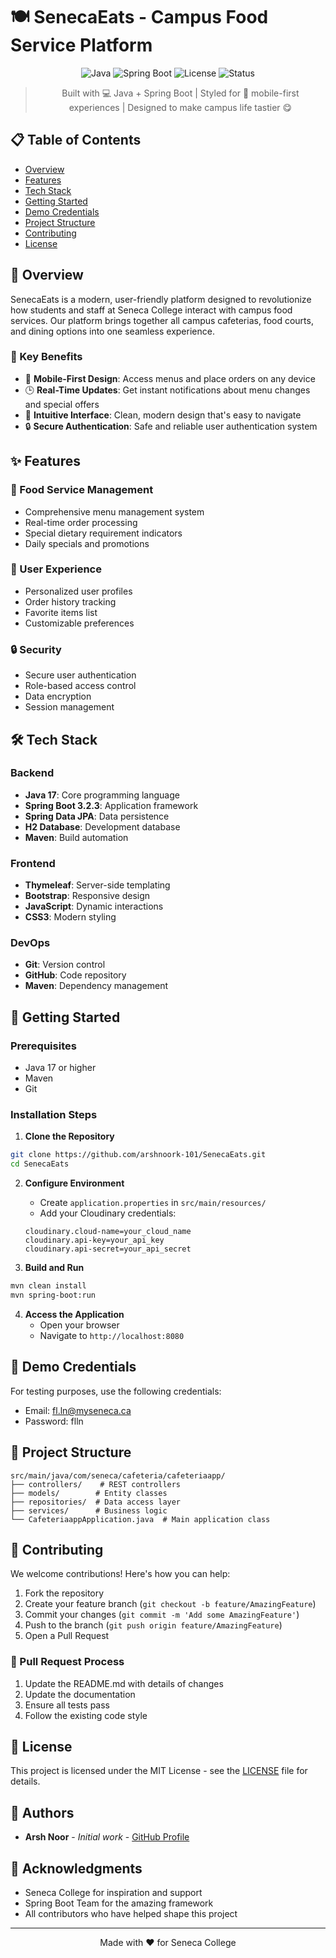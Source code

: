 # 🍽️ SenecaEats - Campus Food Service Platform

<div align="center">

![Java](https://img.shields.io/badge/Java-17-orange)
![Spring Boot](https://img.shields.io/badge/Spring%20Boot-3.2.3-brightgreen)
![License](https://img.shields.io/badge/License-MIT-blue)
![Status](https://img.shields.io/badge/Status-Active-success)

> Built with 💻 Java + Spring Boot | Styled for 📱 mobile-first experiences | Designed to make campus life tastier 😋

</div>

## 📋 Table of Contents
- [Overview](#-overview)
- [Features](#-features)
- [Tech Stack](#-tech-stack)
- [Getting Started](#-getting-started)
- [Demo Credentials](#-demo-credentials)
- [Project Structure](#-project-structure)
- [Contributing](#-contributing)
- [License](#-license)

## 🌟 Overview

SenecaEats is a modern, user-friendly platform designed to revolutionize how students and staff at Seneca College interact with campus food services. Our platform brings together all campus cafeterias, food courts, and dining options into one seamless experience.

### 🎯 Key Benefits
- 📱 **Mobile-First Design**: Access menus and place orders on any device
- 🕒 **Real-Time Updates**: Get instant notifications about menu changes and special offers
- 🎨 **Intuitive Interface**: Clean, modern design that's easy to navigate
- 🔒 **Secure Authentication**: Safe and reliable user authentication system

## ✨ Features

### 🍔 Food Service Management
- Comprehensive menu management system
- Real-time order processing
- Special dietary requirement indicators
- Daily specials and promotions

### 👤 User Experience
- Personalized user profiles
- Order history tracking
- Favorite items list
- Customizable preferences

### 🔒 Security
- Secure user authentication
- Role-based access control
- Data encryption
- Session management

## 🛠️ Tech Stack

### Backend
- **Java 17**: Core programming language
- **Spring Boot 3.2.3**: Application framework
- **Spring Data JPA**: Data persistence
- **H2 Database**: Development database
- **Maven**: Build automation

### Frontend
- **Thymeleaf**: Server-side templating
- **Bootstrap**: Responsive design
- **JavaScript**: Dynamic interactions
- **CSS3**: Modern styling

### DevOps
- **Git**: Version control
- **GitHub**: Code repository
- **Maven**: Dependency management

## 🚀 Getting Started

### Prerequisites
- Java 17 or higher
- Maven
- Git

### Installation Steps

1. **Clone the Repository**
```bash
git clone https://github.com/arshnoork-101/SenecaEats.git
cd SenecaEats
```

2. **Configure Environment**
   - Create `application.properties` in `src/main/resources/`
   - Add your Cloudinary credentials:
   ```properties
   cloudinary.cloud-name=your_cloud_name
   cloudinary.api-key=your_api_key
   cloudinary.api-secret=your_api_secret
   ```

3. **Build and Run**
```bash
mvn clean install
mvn spring-boot:run
```

4. **Access the Application**
   - Open your browser
   - Navigate to `http://localhost:8080`

## 🔑 Demo Credentials

For testing purposes, use the following credentials:
- Email: fl.ln@myseneca.ca
- Password: flln

## 📁 Project Structure

```
src/main/java/com/seneca/cafeteria/cafeteriaapp/
├── controllers/    # REST controllers
├── models/        # Entity classes
├── repositories/  # Data access layer
├── services/      # Business logic
└── CafeteriaappApplication.java  # Main application class
```

## 🤝 Contributing

We welcome contributions! Here's how you can help:

1. Fork the repository
2. Create your feature branch (`git checkout -b feature/AmazingFeature`)
3. Commit your changes (`git commit -m 'Add some AmazingFeature'`)
4. Push to the branch (`git push origin feature/AmazingFeature`)
5. Open a Pull Request

### 📝 Pull Request Process
1. Update the README.md with details of changes
2. Update the documentation
3. Ensure all tests pass
4. Follow the existing code style

## 📝 License

This project is licensed under the MIT License - see the [LICENSE](LICENSE) file for details.

## 👥 Authors

- **Arsh Noor** - *Initial work* - [GitHub Profile](https://github.com/arshnoork-101)

## 🙏 Acknowledgments

- Seneca College for inspiration and support
- Spring Boot Team for the amazing framework
- All contributors who have helped shape this project

---

<div align="center">
Made with ❤️ for Seneca College
</div> 